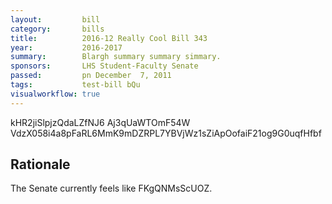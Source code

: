 ```yaml
---
layout:         bill
category:       bills
title:          2016-12 Really Cool Bill 343
year:           2016-2017
summary:        Blargh summary summary simmary.
sponsors:       LHS Student-Faculty Senate
passed:         pn December  7, 2011
tags:           test-bill bQu
visualworkflow: true
---
```



kHR2jiSlpjzQdaLZfNJ6 Aj3qUaWTOmF54W VdzX058i4a8pFaRL6MmK9mDZRPL7YBVjWz1sZiApOofaiF21og9G0uqfHfbf 




Rationale
---------
The Senate currently feels like FKgQNMsScUOZ.
